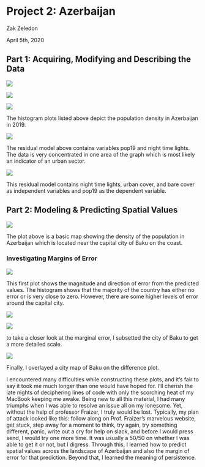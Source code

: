 # Project 2: Azerbaijan 

Zak Zeledon 

April 5th, 2020

## Part 1: Acquiring, Modifying and Describing the Data

![](https://szzeledon/github.io/Data100-Workshop/Azeri_Project2_Plot1.png) 

![](https://szzeledon/github.io/Data100-Workshop/Azeri_Project2_Plot2.png) 

![](https://szzeledon/github.io/Data100-Workshop/Azeri_Project2_Plot3.png)

The histogram plots listed above depict the population density in Azerbaijan in 2019. 

![](https://szzeledon/github.io/Data100-Workshop/Project2_Part1_Plot4.png) 

The residual model above contains variables pop19 and night time lights. The data is very concentrated in one area of the graph which is most likely an indicator of an urban sector. 

![](https://szzeledon/github.io/Data100-Workshop/Project2_Part1_Plot5.png) 

This residual model contains night time lights, urban cover, and bare cover as independent variables and pop19 as the dependent variable. 

## Part 2: Modeling & Predicting Spatial Values

![](https://szzeledon/github.io/Data100-Workshop/Project2Part2.png) 

The plot above is a basic map showing the density of the population in Azerbaijan which is located near the capital city of Baku on the coast. 

### Investigating Margins of Error

![](https://szzeledon/github.io/Data100-Workshop/Project2_Part2_Plot1.png) 

This first plot shows the magnitude and direction of error from the predicted values. The histogram shows that the majority of the country has either no error or is very close to zero. However, there are some higher levels of error around the capital city. 

![](https://szzeledon/github.io/Data100-Workshop/Project2_Part2_Plot2.png) 

![](https://szzeledon/github.io/Data100-Workshop/Project2_Part2_Plot3.png) 

to take a closer look at the marginal error, I subsetted the city of Baku to get a more detailed scale. 

![](https://szzeledon/github.io/Data100-Workshop/Project2_Part2_PlotMapView1.png) 

Finally, I overlayed a city map of Baku on the difference plot.

I encountered many difficulties while constructing these plots, and it’s fair to say it took me much longer than one would have hoped for. I’ll cherish the late nights of deciphering lines of code with only the scorching heat of my MacBook keeping me awake. Being new to all this material, I had many triumphs when I was able to resolve an issue all on my lonesome. Yet, without the help of professor Fraizer, I truly would be lost. Typically, my plan of attack looked like this: follow along on Prof. Fraizer’s marvelous website, get stuck, step away for a moment to think, try again, try something different, panic, write out a cry for help on slack, and before I would press send, I would try one more time. It was usually a 50/50 on whether I was able to get it or not, but I digress. Through this, I learned how to predict spatial values across the landscape of Azerbaijan and also the margin of error for that prediction.  Beyond that, I learned the meaning of persistence. 






